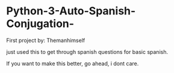 # Python-3-Auto-Spanish-Conjugation-
First project
by: Themanhimself

just used this to get through spanish questions for basic spanish.

If you want to make this better, go ahead, i dont care.

